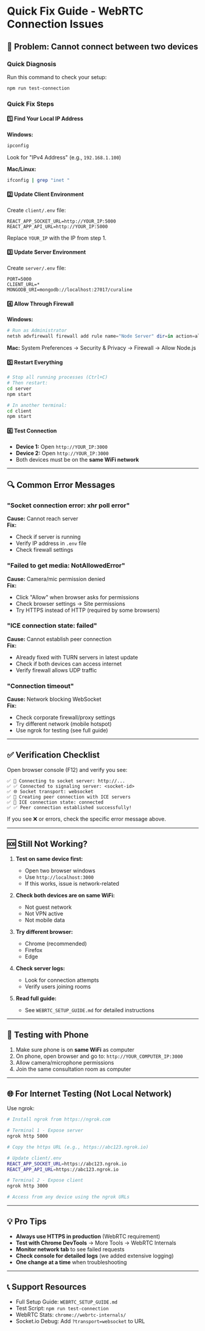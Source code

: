 # Quick Fix Guide - WebRTC Connection Issues

## 🚨 Problem: Cannot connect between two devices

### Quick Diagnosis
Run this command to check your setup:
```bash
npm run test-connection
```

### Quick Fix Steps

#### 1️⃣ Find Your Local IP Address
**Windows:**
```powershell
ipconfig
```
Look for "IPv4 Address" (e.g., `192.168.1.100`)

**Mac/Linux:**
```bash
ifconfig | grep "inet "
```

#### 2️⃣ Update Client Environment
Create `client/.env` file:
```env
REACT_APP_SOCKET_URL=http://YOUR_IP:5000
REACT_APP_API_URL=http://YOUR_IP:5000
```
Replace `YOUR_IP` with the IP from step 1.

#### 3️⃣ Update Server Environment
Create `server/.env` file:
```env
PORT=5000
CLIENT_URL=*
MONGODB_URI=mongodb://localhost:27017/curaline
```

#### 4️⃣ Allow Through Firewall
**Windows:**
```powershell
# Run as Administrator
netsh advfirewall firewall add rule name="Node Server" dir=in action=allow protocol=TCP localport=5000
```

**Mac:**
System Preferences → Security & Privacy → Firewall → Allow Node.js

#### 5️⃣ Restart Everything
```bash
# Stop all running processes (Ctrl+C)
# Then restart:
cd server
npm start

# In another terminal:
cd client  
npm start
```

#### 6️⃣ Test Connection
- **Device 1:** Open `http://YOUR_IP:3000`
- **Device 2:** Open `http://YOUR_IP:3000`
- Both devices must be on the **same WiFi network**

---

## 🔍 Common Error Messages

### "Socket connection error: xhr poll error"
**Cause:** Cannot reach server  
**Fix:** 
- Check if server is running
- Verify IP address in `.env` file
- Check firewall settings

### "Failed to get media: NotAllowedError"
**Cause:** Camera/mic permission denied  
**Fix:** 
- Click "Allow" when browser asks for permissions
- Check browser settings → Site permissions
- Try HTTPS instead of HTTP (required by some browsers)

### "ICE connection state: failed"
**Cause:** Cannot establish peer connection  
**Fix:** 
- Already fixed with TURN servers in latest update
- Check if both devices can access internet
- Verify firewall allows UDP traffic

### "Connection timeout"
**Cause:** Network blocking WebSocket  
**Fix:**
- Check corporate firewall/proxy settings
- Try different network (mobile hotspot)
- Use ngrok for testing (see full guide)

---

## ✅ Verification Checklist

Open browser console (F12) and verify you see:

```
✅ 🔌 Connecting to socket server: http://...
✅ ✅ Connected to signaling server: <socket-id>
✅ 🌐 Socket transport: websocket
✅ 🔗 Creating peer connection with ICE servers
✅ 🧊 ICE connection state: connected
✅ ✅ Peer connection established successfully!
```

If you see ❌ or errors, check the specific error message above.

---

## 🆘 Still Not Working?

1. **Test on same device first:**
   - Open two browser windows
   - Use `http://localhost:3000`
   - If this works, issue is network-related

2. **Check both devices are on same WiFi:**
   - Not guest network
   - Not VPN active
   - Not mobile data

3. **Try different browser:**
   - Chrome (recommended)
   - Firefox
   - Edge

4. **Check server logs:**
   - Look for connection attempts
   - Verify users joining rooms

5. **Read full guide:**
   - See `WEBRTC_SETUP_GUIDE.md` for detailed instructions

---

## 📱 Testing with Phone

1. Make sure phone is on **same WiFi** as computer
2. On phone, open browser and go to: `http://YOUR_COMPUTER_IP:3000`
3. Allow camera/microphone permissions
4. Join the same consultation room as computer

---

## 🌐 For Internet Testing (Not Local Network)

Use ngrok:
```bash
# Install ngrok from https://ngrok.com

# Terminal 1 - Expose server
ngrok http 5000

# Copy the https URL (e.g., https://abc123.ngrok.io)

# Update client/.env
REACT_APP_SOCKET_URL=https://abc123.ngrok.io
REACT_APP_API_URL=https://abc123.ngrok.io

# Terminal 2 - Expose client
ngrok http 3000

# Access from any device using the ngrok URLs
```

---

## 💡 Pro Tips

- **Always use HTTPS in production** (WebRTC requirement)
- **Test with Chrome DevTools** → More Tools → WebRTC Internals
- **Monitor network tab** to see failed requests
- **Check console for detailed logs** (we added extensive logging)
- **One change at a time** when troubleshooting

---

## 📞 Support Resources

- Full Setup Guide: `WEBRTC_SETUP_GUIDE.md`
- Test Script: `npm run test-connection`
- WebRTC Stats: `chrome://webrtc-internals/`
- Socket.io Debug: Add `?transport=websocket` to URL
